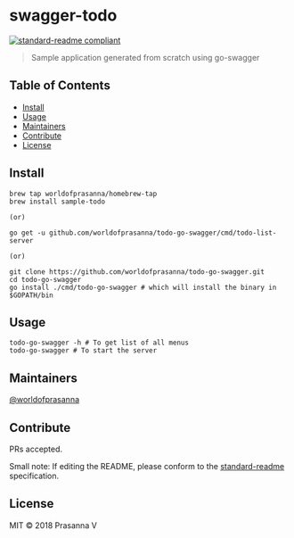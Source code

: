 # swagger-todo

[![standard-readme compliant](https://img.shields.io/badge/standard--readme-OK-green.svg?style=flat-square)](https://github.com/RichardLitt/standard-readme)

> Sample application generated from scratch using go-swagger

## Table of Contents

- [Install](#install)
- [Usage](#usage)
- [Maintainers](#maintainers)
- [Contribute](#contribute)
- [License](#license)

## Install

```
brew tap worldofprasanna/homebrew-tap
brew install sample-todo

(or)

go get -u github.com/worldofprasanna/todo-go-swagger/cmd/todo-list-server

(or)

git clone https://github.com/worldofprasanna/todo-go-swagger.git
cd todo-go-swagger
go install ./cmd/todo-go-swagger # which will install the binary in $GOPATH/bin
```

## Usage

```
todo-go-swagger -h # To get list of all menus
todo-go-swagger # To start the server
```

## Maintainers

[@worldofprasanna](https://github.com/worldofprasanna)

## Contribute

PRs accepted.

Small note: If editing the README, please conform to the [standard-readme](https://github.com/RichardLitt/standard-readme) specification.

## License

MIT © 2018 Prasanna V
